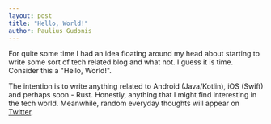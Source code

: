 ```yaml
---
layout: post
title: "Hello, World!"
author: Paulius Gudonis
---
```


For quite some time I had an idea floating around my head about starting to write some sort of tech related blog and what not.
I guess it is time. Consider this a "Hello, World!".
<br>

The intention is to write anything related to Android (Java/Kotlin), iOS (Swift) and perhaps soon - Rust. 
Honestly, anything that I might find interesting in the tech world.
Meanwhile, random everyday thoughts will appear on [Twitter](https://twitter.com/nakkht).